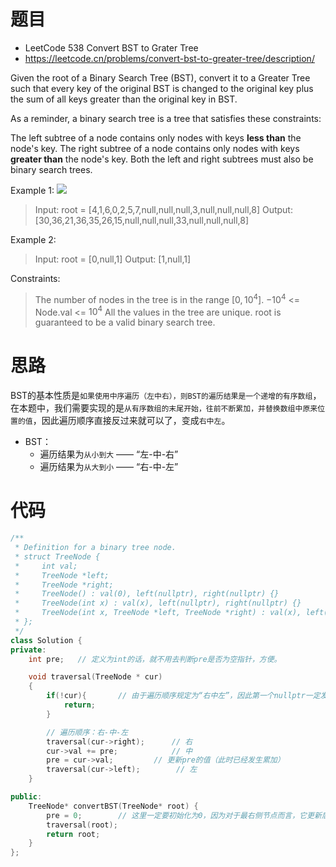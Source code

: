 # 题目
- LeetCode 538 Convert BST to Grater Tree
- https://leetcode.cn/problems/convert-bst-to-greater-tree/description/

Given the root of a Binary Search Tree (BST), convert it to a Greater Tree such that every key of the original BST is changed to the original key plus the sum of all keys greater than the original key in BST.

As a reminder, a binary search tree is a tree that satisfies these constraints:

The left subtree of a node contains only nodes with keys **less than** the node's key.
The right subtree of a node contains only nodes with keys **greater than** the node's key.
Both the left and right subtrees must also be binary search trees.


Example 1:
![](https://assets.leetcode.com/uploads/2019/05/02/tree.png)

>Input: root = [4,1,6,0,2,5,7,null,null,null,3,null,null,null,8]
Output: [30,36,21,36,35,26,15,null,null,null,33,null,null,null,8]

Example 2:

>Input: root = [0,null,1]
Output: [1,null,1]


Constraints:

>The number of nodes in the tree is in the range $[0, 10^4]$.
$-10^4$ <= Node.val <= $10^4$
All the values in the tree are unique.
root is guaranteed to be a valid binary search tree.


# 思路
BST的基本性质是`如果使用中序遍历（左中右），则BST的遍历结果是一个递增的有序数组`，在本题中，我们需要实现的是`从有序数组的末尾开始，往前不断累加，并替换数组中原来位置的值`，因此遍历顺序直接反过来就可以了，变成`右中左`。
- BST：
  - 遍历结果为`从小到大` —— “左-中-右”
  - 遍历结果为`从大到小` —— “右-中-左”



# 代码
```cpp
/**
 * Definition for a binary tree node.
 * struct TreeNode {
 *     int val;
 *     TreeNode *left;
 *     TreeNode *right;
 *     TreeNode() : val(0), left(nullptr), right(nullptr) {}
 *     TreeNode(int x) : val(x), left(nullptr), right(nullptr) {}
 *     TreeNode(int x, TreeNode *left, TreeNode *right) : val(x), left(left), right(right) {}
 * };
 */
class Solution {
private:
    int pre;   // 定义为int的话，就不用去判断pre是否为空指针，方便。

    void traversal(TreeNode * cur)
    {
        if(!cur){       // 由于遍历顺序规定为“右中左”，因此第一个nullptr一定发生在BST的最右侧，即为最大的那个节点的右孩子节点。
            return;
        }

        // 遍历顺序：右-中-左
        traversal(cur->right);      // 右
        cur->val += pre;            // 中
        pre = cur->val;         // 更新pre的值（此时已经发生累加）
        traversal(cur->left);        // 左
    }

public:
    TreeNode* convertBST(TreeNode* root) {
        pre = 0;        // 这里一定要初始化为0，因为对于最右侧节点而言，它更新后数值不改变。
        traversal(root);
        return root;
    }
};
```
